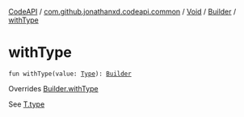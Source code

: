 [CodeAPI](../../../index.md) / [com.github.jonathanxd.codeapi.common](../../index.md) / [Void](../index.md) / [Builder](index.md) / [withType](.)

# withType

`fun withType(value: `[`Type`](http://docs.oracle.com/javase/6/docs/api/java/lang/reflect/Type.html)`): `[`Builder`](index.md)

Overrides [Builder.withType](../../../com.github.jonathanxd.codeapi.base/-typed/-builder/with-type.md)

See [T.type](#)

